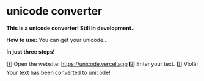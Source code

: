 # unicode converter
**This is a unicode converter! Still in development..**

__How to use:__
You can get your unicode...

**In just three steps!**

1️⃣ Open the website: https://unicode.vercel.app
2️⃣ Enter your text.
3️⃣ Violà! Your text has been converted to unicode!
